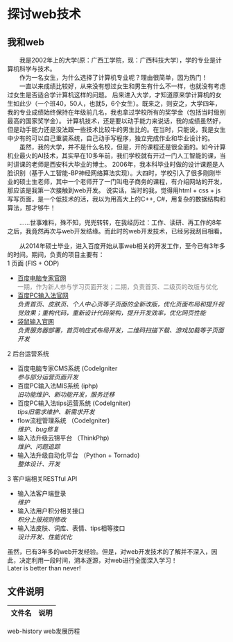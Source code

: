 # 探讨web技术

## 我和web
&emsp;&emsp;我是2002年上的大学(原：广西工学院，现：广西科技大学），学的专业是计算机科学与技术。  
&emsp;&emsp;作为一名女生，为什么选择了计算机专业呢？理由很简单，因为热门！  
&emsp;&emsp;一直以来成绩比较好，从来没有想过女生和男生有什么不一样，也就没有考虑过女生是否适合学计算机这样的问题。
后来进入大学，才知道原来学计算机的女生如此少（一个班40，50人，也就5，6个女生）。既来之，则安之，大学四年，我的专业成绩始终保持在年级前几名，我也拿过学校所有的奖学金（包括当时级别最高的国家奖学金）。
计算机技术，还是要以动手能力来说话，我的成绩虽然好，但是动手能力还是没法跟一些技术比较牛的男生比的。在当时，只能说，我是女生中少有的可以自己重装系统，自己动手写程序，独立完成作业和毕业设计的。
&emsp;&emsp;虽然，我的大学，并不是什么名校，但是，开的课程还是很全面的。如今计算机业最火的AI技术，其实早在10多年前，我们学校就有开过一门人工智能的课，当时讲课的老师是西安科大毕业的博士。
2006年，我本科毕业时做的设计课题是人脸识别（基于人工智能-BP神经网络算法实现）。大四时，学校引入了很多刚刚毕业的硕士生老师，其中一个老师开了一门叫电子商务的课程，有介绍网站的开发，那应该是我第一次接触到web开发。
说实话，当时的我，觉得用html + css + js 写写页面，是一个低技术的活，我以为用高大上的C++, C#，用复杂的数据结构和算法，那才够牛！

&emsp;&emsp;......世事难料，殊不知，兜兜转转，在我经历过：工作、读研、再工作的8年之后，我竟然再次与web开发结缘。而此时的web开发技术，已经另我刮目相看。

&emsp;&emsp;从2014年硕士毕业，进入百度开始从事web相关的开发工作，至今已有3年多的时间。期间，负责的项目主要有：  
1 页面 (FIS + ODP)
* [百度电脑专家官网](http://zj.baidu.com/)       
    <font color=gray>一期，作为新人参与学习页面开发；二期，负责首页、二级页的改版与优化</font>
* [百度PC输入法官网](https://shurufa.baidu.com/)     
    *负责首页、皮肤页、个人中心页等子页面的全新改版，优化页面布局和提升视觉效果；重构代码，重新设计代码架构，提升开发效率，优化网页性能*
* [袋鼠输入官网](http://daishu.baidu.com/)     
    *负责服务器部署，首页响应式布局开发，二维码扫描下载、游戏加载等子页面开发*

2 后台运营系统
* 百度电脑专家CMS系统 (CodeIgniter    
    *参与部分运营页面开发* 
* 百度PC输入法MIS系统 (iphp)         
    *旧功能维护、新功能开发，服务迁移*
* 百度PC输入法tips运营系统 (CodeIgniter)  
    *tips旧需求维护、新需求开发*
* flow流程管理系统 （CodeIgniter)    
    *维护、bug修复*
* 输入法升级云锦平台 （ThinkPhp)      
    *维护、问题追踪*
* 输入法升级自动化平台 （Python + Tornado)  
    *整体设计、开发*

3 客户端相关RESTful API
* 输入法客户端登录         
    *维护*
* 输入法用户积分相关接口    
    *积分上报规则修改*
* 输入法皮肤、词库、表情、tips相等接口  
    *设计开发、性能优化*

虽然，已有3年多的web开发经验。但是，对web开发技术的了解并不深入，因此，决定利用一段时间，溯本逐源，对web进行全面深入学习！  
Later is better than never!

## 文件说明
文件名 |说明  
------------ | ---------- 
web-history   web发展历程
